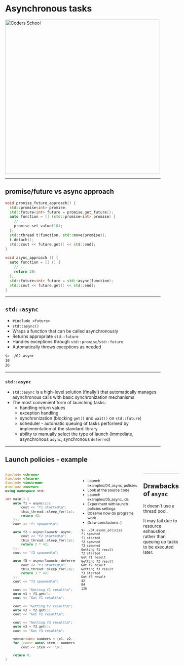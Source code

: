 <!-- .slide: data-background="#111111" -->

# Asynchronous tasks

<a href="https://coders.school">
    <img width="500" data-src="../coders_school_logo.png" alt="Coders School" class="plain">
</a>

___

## promise/future vs async approach

```c++
void promise_future_approach() {
  std::promise<int> promise;
  std::future<int> future = promise.get_future();
  auto function = [] (std::promise<int> promise) {
    // ...
    promise.set_value(10);
  };
  std::thread t(function, std::move(promise));
  t.detach();
  std::cout << future.get() << std::endl;
}

void async_approach () {
  auto function = [] () {
    // ...
    return 20;
  };
  std::future<int> future = std::async(function);
  std::cout << future.get() << std::endl;
}
```
<!-- .element: class="fragment fade-in" -->

___

## `std::async`

* <!-- .element: class="fragment fade-in" --> <code>#include &lt;future&gt;</code>
* <!-- .element: class="fragment fade-in" --> <code>std::async()</code>
* <!-- .element: class="fragment fade-in" --> Wraps a function that can be called asynchronously
* <!-- .element: class="fragment fade-in" --> Returns appropriate <code>std::future<T></code>
* <!-- .element: class="fragment fade-in" --> Handles exceptions through <code>std::promise</code>/<code>std::future</code>
* <!-- .element: class="fragment fade-in" --> Automatically throws exceptions as needed

```bash
$> ./02_async
10
20
```
<!-- .element: class="fragment fade-in" -->
</div> <!-- .element: class="fragment fade-in" -->

<div>

___

### `std::async`

* <!-- .element: class="fragment fade-in" --> <code>std::async</code> is a high-level solution (finally!) that automatically manages asynchronous calls with basic synchronization mechanisms
* <!-- .element: class="fragment fade-in" --> The most convenient form of launching tasks:
  * <!-- .element: class="fragment fade-in" --> handling return values
  * <!-- .element: class="fragment fade-in" --> exception handling
  * <!-- .element: class="fragment fade-in" --> synchronization (blocking <code>get()</code> and <code>wait()</code> on <code>std::future</code>)
  * <!-- .element: class="fragment fade-in" --> scheduler - automatic queuing of tasks performed by implementation of the standard library
  * <!-- .element: class="fragment fade-in" --> ability to manually select the type of launch (immediate, asynchronous <code>async</code>, synchronous <code>deferred</code>)

___

## Launch policies - example

<div style="display: flex;">

<div style="width: 45%; font-size: .9em;">

```c++
#include <chrono>
#include <future>
#include <iostream>
#include <vector>
using namespace std;

int main() {
    auto f1 = async([]{
        cout << "f1 started\n";
        this_thread::sleep_for(1s);
        return 42;
    });
    cout << "f1 spawned\n";

    auto f2 = async(launch::async, []{
        cout << "f2 started\n";
        this_thread::sleep_for(1s);
        return 2 * 42;
    });
    cout << "f2 spawned\n";

    auto f3 = async(launch::deferred, []{
        cout << "f3 started\n";
        this_thread::sleep_for(1s);
        return 3 * 42;
    });
    cout << "f3 spawned\n";

    cout << "Getting f1 result\n";
    auto v1 = f1.get();
    cout << "Got f1 result\n";

    cout << "Getting f2 result\n";
    auto v2 = f2.get();
    cout << "Got f2 result\n";

    cout << "Getting f3 result\n";
    auto v3 = f3.get();
    cout << "Got f3 result\n";

    vector<int> numbers = {v1, v2, v3};
    for (const auto& item : numbers)
        cout << item << '\n';

    return 0;
}
```
<!-- .element: class="fragment fade-in" style="font-size: .5em;" -->

</div>

<div style="width: 55%; padding: 20px; font-size: .85em;">

* <!-- .element: class="fragment fade-in" --> Launch examples/04_async_policies
* <!-- .element: class="fragment fade-in" --> Look at the source code
* <!-- .element: class="fragment fade-in" --> Launch examples/05_async_ids
* <!-- .element: class="fragment fade-in" --> Experiment with launch policies settings
* <!-- .element: class="fragment fade-in" --> Observe how do programs work
* <!-- .element: class="fragment fade-in" --> Draw conclusions :)

```bash
$> ./04_async_policies
f1 spawned
f1 started
f2 spawned
f3 spawned
Getting f1 result
f2 started
Got f1 result
Getting f2 result
Got f2 result
Getting f3 result
f3 started
Got f3 result
42
84
126
```
<!-- .element: class="fragment fade-in" style="font-size: 0.5em;" -->
</div>

<div>

___

## Drawbacks of `async`

It doesn’t use a thread pool.

It may fail due to resource exhaustion, rather than queuing up tasks to be executed later.